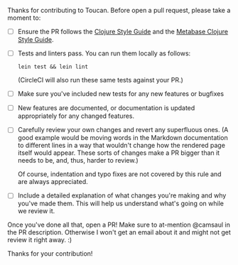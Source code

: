 Thanks for contributing to Toucan. Before open a pull request, please take a moment to:

- [ ] Ensure the PR follows the [Clojure Style Guide](https://github.com/bbatsov/clojure-style-guide) and the [Metabase Clojure Style Guide](https://github.com/metabase/metabase/wiki/Metabase-Clojure-Style-Guide).
- [ ] Tests and linters pass. You can run them locally as follows:

      lein test && lein lint

    (CircleCI will also run these same tests against your PR.)
- [ ] Make sure you've included new tests for any new features or bugfixes
- [ ] New features are documented, or documentation is updated appropriately for any changed features.
- [ ] Carefully review your own changes and revert any superfluous ones. (A good example would be moving words in the Markdown documentation to different lines in a way that wouldn't change how the rendered page itself would appear. These sorts of changes make a PR bigger than it needs to be, and, thus, harder to review.)

    Of course, indentation and typo fixes are not covered by this rule and are always appreciated.
- [ ] Include a detailed explanation of what changes you're making and why you've made them. This will help us understand what's going on while we review it.

Once you've done all that, open a PR! Make sure to at-mention @camsaul in the PR description. Otherwise I won't get an email about it and might not get review it right away. :)

Thanks for your contribution!
